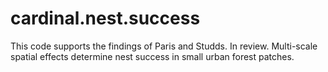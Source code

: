 # cardinal.nest.success
This code supports the findings of Paris and Studds. In review. Multi-scale spatial effects determine nest success in small urban forest patches.
